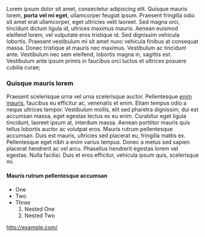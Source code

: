 Lorem ipsum dolor sit amet, consectetur adipiscing elit. Quisque mauris lorem, **porta vel mi eget**, ullamcorper feugiat ipsum. Praesent fringilla odio sit amet erat ullamcorper, eget ultricies velit laoreet. Sed magna orci, tincidunt dictum ligula id, ultrices maximus mauris. Aenean euismod eleifend lorem, vel vulputate eros tristique id. Sed dignissim vehicula lobortis. Praesent vestibulum mi sit amet nunc vehicula finibus at consequat massa. Donec tristique at mauris nec maximus. Vestibulum ac tincidunt ante. Vestibulum nec sem eleifend, lobortis magna in, sagittis est. Vestibulum ante ipsum primis in faucibus orci luctus et ultrices posuere cubilia curae;

### Quisque mauris lorem

Praesent scelerisque urna vel urna scelerisque auctor. Pellentesque [enim mauris](http://example.com/), faucibus eu efficitur ac, venenatis et enim. Etiam tempus odio a neque ultrices tempor. Vestibulum mollis, elit sed pharetra dignissim, dui est accumsan massa, eget egestas lectus ex eu enim. Curabitur eget ligula tincidunt, laoreet ipsum at, interdum massa. Aenean porttitor mauris quis tellus lobortis auctor ac volutpat eros. Mauris rutrum pellentesque accumsan. Duis est mauris, ultricies sed placerat eu, fringilla mattis ex. Pellentesque eget nibh a enim varius tempus. Donec a metus sed sapien placerat hendrerit ac vel arcu. Phasellus hendrerit egestas lorem vel egestas. Nulla facilisi. Duis et eros efficitur, vehicula ipsum quis, scelerisque mi. 

#### Mauris rutrum pellentesque accumsan

+ One
+ Two
+ Three
    1. Nested One
    2. Nested Two

http://example.com/
